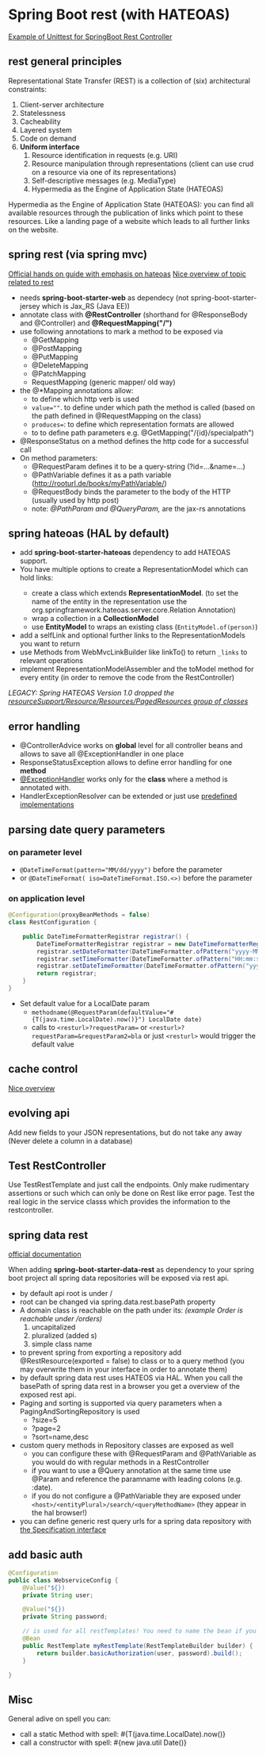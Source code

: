 # Spring Boot rest (with HATEOAS)

[Example of Unittest for SpringBoot Rest Controller](https://github.com/CrowdSalat/boilerplate/tree/main/springboot/resttest)

## rest general principles 

Representational State Transfer (REST) is a collection of (six) architectural constraints:

1. Client-server architecture
2. Statelessness
3. Cacheability
4. Layered system
5. Code on demand 
6. **Uniform interface**
     1. Resource identification in requests (e.g. URI)
     2. Resource manipulation through representations (client can use crud on a resource via one of its representations)
     3. Self-descriptive messages (e.g. MediaType)
     4. Hypermedia as the Engine of Application State (HATEOAS)

Hypermedia as the Engine of Application State (HATEOAS): you can find all available resources through the publication of links which point to these resources. Like a landing page of a website which leads to all further links on the website.  


## spring rest (via spring mvc)

[Official hands on guide with emphasis on hateoas](https://spring.io/guides/tutorials/rest/)
[Nice overview of topic related to rest](https://www.baeldung.com/rest-with-spring-series)

- needs **spring-boot-starter-web** as dependecy (not spring-boot-starter-jersey which is Jax_RS (Java EE))
- annotate class with **@RestController** (shorthand for @ResponseBody and @Controller) and **@RequestMapping("/")**
- use following annotations to mark a method to be exposed via 
    - @GetMapping
    - @PostMapping
    - @PutMapping
    - @DeleteMapping
    - @PatchMapping
    - RequestMapping (generic mapper/ old way)
- the @*Mapping annotations allow: 
    - to define which http verb is used
    - `value=""`. to define under which path the method is called (based on the path defined in @RequestMapping on the class) 
    - `produces=`: to define which representation formats are allowed
    - to to define path parameters e.g. @GetMapping("/{id}/specialpath")
- @ResponseStatus on a method defines the http code for a successful call
- On method parameters:
    - @RequestParam defines it to be a query-string (?id=...&name=...)
    - @PathVariable defines it as a path variable (http://rooturl.de/books/myPathVariable/)
    - @RequestBody binds the parameter to the body of the HTTP (usually used by http post)
    - note: *@PathParam and @QueryParam,* are the jax-rs annotations

## spring hateoas (HAL by default)

- add **spring-boot-starter-hateoas** dependency to add HATEOAS support.
- You have multiple options to create a RepresentationModel<T> which can hold links:
    - create a class which extends **RepresentationModel<T>**. (to set the name of the entity in the representation  use the org.springframework.hateoas.server.core.Relation Annotation)
    - wrap a collection in a **CollectionModel<T>** 
    - use **EntityModel** to wraps an existing class (`EntityModel.of(person)`)
- add a selfLink and optional further links to the RepresentationModels you want to return
- use Methods from WebMvcLinkBuilder like linkTo() to return `_links` to relevant operations
- implement RepresentationModelAssembler and the toModel method for every entity (in order to remove the code from the RestController)

*LEGACY: Spring HATEOAS Version 1.0 dropped the [resourceSupport/Resource/Resources/PagedResources group of classes](https://docs.spring.io/spring-hateoas/docs/current/reference/html/#migrate-to-1.0)*

## error handling 

- @ControllerAdvice works on **global** level for all controller beans and allows to save all @ExceptionHandler in one place
- ResponseStatusException allows to define error handling for one **method**
- [@ExceptionHandler](https://spring.io/blog/2013/11/01/exception-handling-in-spring-mvc) works only for the **class** where a method is annotated with. 
- HandlerExceptionResolver can be extended or just use [predefined implementations](https://docs.spring.io/spring/docs/current/javadoc-api/org/springframework/web/servlet/HandlerExceptionResolver.html)

## parsing date query parameters

### on parameter level

- `@DateTimeFormat(pattern="MM/dd/yyyy")` before the parameter 
- or `@DateTimeFormat( iso=DateTimeFormat.ISO.<>)`  before the parameter 

### on application level

```java
@Configuration(proxyBeanMethods = false)
class RestConfiguration {

    public DateTimeFormatterRegistrar registrar() {
        DateTimeFormatterRegistrar registrar = new DateTimeFormatterRegistrar()
        registrar.setDateFormatter(DateTimeFormatter.ofPattern("yyyy-MM-dd"));
        registrar.setTimeFormatter(DateTimeFormatter.ofPattern("HH:mm:ss"));
        registrar.setDateTimeFormatter(DateTimeFormatter.ofPattern("yyyy-MM-dd'T'HH:mm:ss"));
        return registrar;
    }
}
```
- Set default value for a LocalDate param
    - `methodname(@RequestParam(defaultValue="#{T(java.time.LocalDate).now()}") LocalDate date)` 
    - calls to `<resturl>?requestParam=` or `<resturl>?requestParam=&requestParam2=bla` or just `<resturl>` would trigger the default value


## cache control

[Nice overview](https://www.baeldung.com/spring-security-cache-control-headers)

## evolving api

Add new fields to your JSON representations, but do not take any away (Never delete a column in a database)

## Test RestController

Use TestRestTemplate and just call the endpoints. Only make rudimentary assertions or such which can only be done on Rest like error page. Test the real logic in the service classs which provides the information to the restcontroller.

## spring data rest

[official documentation](https://docs.spring.io/spring-data/rest/docs/current/reference/html/)

When adding **spring-boot-starter-data-rest** as dependency to your spring boot project all spring data repositories will be exposed via rest api.

- by default api root is under /
- root can be changed via spring.data.rest.basePath property
- A domain class is reachable on the path under its: *(example Order is reachable under /orders)*
    1. uncapitalized
    2. pluralized (added s)
    3. simple class name 
- to prevent spring from exporting a repository add @RestResource(exported = false) to class or to a query method (you may overwrite them in your interface in order to annotate them)
- by default spring data rest uses HATEOS via HAL. When you call the basePath of spring data rest in a browser you get a overview of the exposed rest api.
- Paging and sorting is supported via query parameters when a PagingAndSortingRepository is used 
    - ?size=5
    - ?page=2
    - ?sort=name,desc
- custom query methods in Repository classes are exposed as well
    - you can configure these  with @RequestParam and @PathVariable as you would do with regular methods in a RestController 
    - if you want to use a @Query annotation at the same time use @Param and reference the paramname with leading colons (e.g. :date).
    - if you do not configure a @PathVariable they are exposed under `<host>/<entityPlural>/search/<queryMethodName>` (they appear in the hal browser!)
- you can define generic rest query urls for a spring data repository with [the Specification interface](https://www.baeldung.com/rest-api-search-language-spring-data-specifications)

## add basic auth

```java
@Configuration
public class WebserviceConfig {
    @Value("${})
    private String user;

    @Value("${})
    private String password;

    // is used for all restTemplates! You need to name the bean if you want to call mltiple domains
    @Bean
    public RestTemplate myRestTemplate(RestTemplateBuilder builder) {
        return builder.basicAuthorization(user, password).build();
    }

}
```

## Misc

General adive on spell you can: 
- call a static Method with spell: #{T(java.time.LocalDate).now()}
- call a constructor with spell: #{new java.util Date()}
